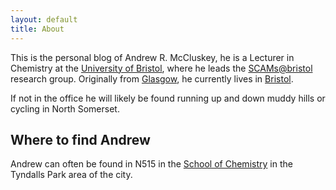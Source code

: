 ```yaml
---
layout: default
title: About
---
```


This is the personal blog of Andrew R. McCluskey, he is a Lecturer in Chemistry at the [University of Bristol](https://www.bristol.ac.uk), where he leads the [SCAMs@bristol](https://scams-research.github.io) research group.
Originally from [Glasgow](https://goo.gl/maps/uqEbSEupr8jSi6Qn7), he currently lives in [Bristol](https://goo.gl/maps/476YLFRjRMtga9jH9).

If not in the office he will likely be found running up and down muddy hills or cycling in North Somerset. 

## Where to find Andrew

Andrew can often be found in N515 in the [School of Chemistry](https://goo.gl/maps/f9JrPsB4EbG18Xek6) in the Tyndalls Park area of the city. 
